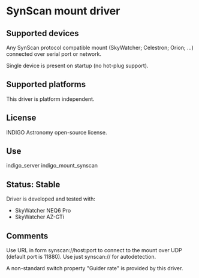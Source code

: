 # SynScan mount driver

## Supported devices

Any SynScan protocol compatible mount (SkyWatcher; Celestron; Orion; ...) connected over serial port or network.

Single device is present on startup (no hot-plug support).

## Supported platforms

This driver is platform independent.

## License

INDIGO Astronomy open-source license.

## Use

indigo_server indigo_mount_synscan

## Status: Stable

Driver is developed and tested with:
* SkyWatcher NEQ6 Pro
* SkyWatcher AZ-GTi

## Comments

Use URL in form synscan://host:port to connect to the mount over UDP (default port is 11880). Use just synscan:// for autodetection.

A non-standard switch property "Guider rate" is provided by this driver.
